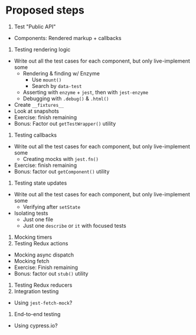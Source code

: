 # Proposed steps

1. Test "Public API"
  * Components: Rendered markup + callbacks
1. Testing rendering logic
  * Write out all the test cases for each component, but only live-implement some
    - Rendering & finding w/ Enzyme
      + Use `mount()`
      + Search by `data-test`
    - Asserting with `enzyme` + `jest`, then with `jest-enzyme`
    - Debugging with `.debug()` & `.html()`
  * Create `__fixtures__`
  * Look at snapshots
  * Exercise: finish remaining
  * Bonus: Factor out `getTestWrapper()` utility
1. Testing callbacks
  * Write out all the test cases for each component, but only live-implement some
    - Creating mocks with `jest.fn()`
  * Exercise: finish remaining
  * Bonus: factor out `getComponent()` utility
1. Testing state updates
  * Write out all the test cases for each component, but only live-implement some
    - Verifying after `setState`
  * Isolating tests
    - Just one file
    - Just one `describe` or `it` with focused tests
1. Mocking timers
1. Testing Redux actions
  * Mocking async dispatch
  * Mocking fetch
  * Exercise: Finish remaining
  * Bonus: factor out `stub()` utility
1. Testing Redux reducers
1. Integration testing
  * Using `jest-fetch-mock`?
1. End-to-end testing
  * Using cypress.io?

